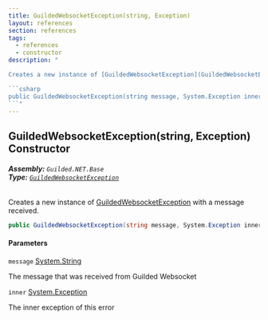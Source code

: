 ```yaml
---
title: GuildedWebsocketException(string, Exception)
layout: references
section: references
tags:
  - references
  - constructor
description: "

Creates a new instance of [GuildedWebsocketException](GuildedWebsocketException 'Guilded.NET.Base.GuildedWebsocketException') with a message received.

```csharp
public GuildedWebsocketException(string message, System.Exception inner);
```"
---
```


## GuildedWebsocketException(string, Exception) Constructor
###### **Assembly:** `Guilded.NET.Base`<br/>**Type:** [`GuildedWebsocketException`](GuildedWebsocketException 'Guilded.NET.Base.GuildedWebsocketException')

Creates a new instance of [GuildedWebsocketException](GuildedWebsocketException 'Guilded.NET.Base.GuildedWebsocketException') with a message received.

```csharp
public GuildedWebsocketException(string message, System.Exception inner);
```
#### Parameters

<a name='Guilded.NET.Base.GuildedWebsocketException.GuildedWebsocketException(string,System.Exception).message'></a>

`message` [System.String](https://docs.microsoft.com/en-us/dotnet/api/System.String 'System.String')

The message that was received from Guilded Websocket

<a name='Guilded.NET.Base.GuildedWebsocketException.GuildedWebsocketException(string,System.Exception).inner'></a>

`inner` [System.Exception](https://docs.microsoft.com/en-us/dotnet/api/System.Exception 'System.Exception')

The inner exception of this error